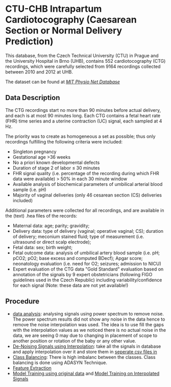 # CTU-CHB Intrapartum Cardiotocography (Caesarean Section or Normal Delivery Prediction)


This database, from the Czech Technical University (CTU) in Prague and the University Hospital in Brno (UHB), contains 552 cardiotocography (CTG) recordings, which were carefully selected from 9164 recordings collected between 2010 and 2012 at UHB.

The dataset can be found at [*MIT Physio Net Database*](https://physionet.org/content/ctu-uhb-ctgdb/1.0.0/)

## Data Description

The CTG recordings start no more than 90 minutes before actual delivery, and each is at most 90 minutes long. Each CTG contains a fetal heart rate (FHR) time series and a uterine contraction (UC) signal, each sampled at 4 Hz.

The priority was to create as homogeneous a set as possible; thus only recordings fulfilling the following criteria were included:

- Singleton pregnancy
- Gestational age >36 weeks
- No a priori known developmental defects
- Duration of stage 2 of labor ≤ 30 minutes
- FHR signal quality (i.e. percentage of the recording during which FHR data were available) > 50% in each 30 minute window
- Available analysis of biochemical parameters of umbilical arterial blood sample (i.e. pH)
- Majority of vaginal deliveries (only 46 cesarean section (CS) deliveries included)

Additional parameters were collected for all recordings, and are available in the (text) .hea files of the records:

- Maternal data: age; parity; gravidity;
- Delivery data: type of delivery (vaginal; operative vaginal; CS); duration of delivery; meconium stained fluid; type of measurement (i.e. ultrasound or direct scalp electrode);
- Fetal data: sex; birth weight;
- Fetal outcome data: analysis of umbilical artery blood sample (i.e. pH; pCO2; pO2; base excess and computed BDecf); Apgar score; neonatology evaluation (i.e. need for O2; seizures; admission to NICU)
- Expert evaluation of the CTG data "Gold Standard" evaluation based on annotation of the signals by 9 expert obstetricians (following FIGO guidelines used in the Czech Republic) including variability/confidence for each signal (Note: these data are not yet available!)


## Procedure

* [data analysis](01-data_analysis.ipynb): analysing signals using power spectrum to remove noise. The power spectrum results did not show any noise in the data hence to remove the noise interpolation was used. The idea is to use fill the gaps with the interpolation values as we noticed there is no actual noise in the data, we are seeing 0 may due to changing in placement of scope to another position or rotation of the baby or any other value.
* [De-Noising Signals using Interpolation](create_interpolated_df.py): take all the signals in database and apply interpolation over it and store them in [seperate csv files in](database/signals-interpolated/)
* [Class Balancing](class_balancing_adasyn.ipynb): There is high imbalanc between the classes. Class balancing is done using ADASYN Technique.
* [Feature Extraction](feature_extraction.py)
* [Model Training using original data](train.ipynb) and [Model Training on Interpolated Signals](train-interpolated.ipynb)